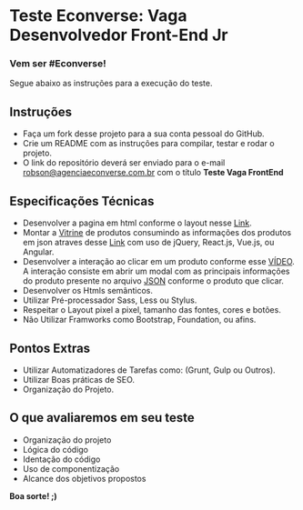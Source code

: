 # Teste Econverse: Vaga Desenvolvedor Front-End Jr

### Vem ser #Econverse!

Segue abaixo as instruções para a execução do teste.

## Instruções
- Faça um fork desse projeto para a sua conta pessoal do GitHub.
- Crie um README com as instruções para compilar, testar e rodar o projeto.
- O link do repositório deverá ser enviado para o e-mail robson@agenciaeconverse.com.br com o título **Teste Vaga FrontEnd**

## Especificações Técnicas
- Desenvolver a pagina em html conforme o layout nesse [Link](http://econverse.digital/teste-front-end/junior/ninja-som/layout/TESTE-PRATICO-NINJA-SOM.xd).
- Montar a [Vitrine](http://econverse.digital/teste-front-end/junior/ninja-som/layout/vitrine-produtos.png) de produtos consumindo as informações dos produtos em json atraves desse [Link](http://econverse.digital/teste-front-end/junior/ninja-som/lista-produtos/produtos.json) com uso de jQuery, React.js, Vue.js, ou Angular.
- Desenvolver a interação ao clicar em um produto conforme esse [VÍDEO](http://econverse.digital/teste-front-end/junior/ninja-som/layout/TESTE-PRATICO-NINJA-SOM-interacao.mp4). A interação consiste em abrir um modal com as principais informações do produto presente no arquivo [JSON](http://econverse.digital/teste-front-end/junior/ninja-som/lista-produtos/produtos.json) conforme o produto que clicar.
- Desenvolver os Htmls semânticos.
- Utilizar Pré-processador Sass, Less ou Stylus.
- Respeitar o Layout pixel a pixel, tamanho das fontes, cores e botões.
- Não Utilizar Framworks como Bootstrap, Foundation, ou afins.

## Pontos Extras
- Utilizar Automatizadores de Tarefas como: (Grunt, Gulp ou Outros).
- Utilizar Boas práticas de SEO.
- Organização do Projeto.

## O que avaliaremos em seu teste
- Organização do projeto
- Lógica do código
- Identação do código
- Uso de componentização
- Alcance dos objetivos propostos

**Boa sorte! ;)**
